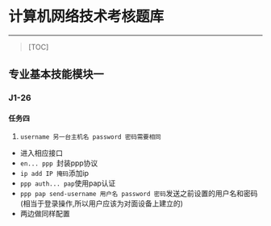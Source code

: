 # 计算机网络技术考核题库
---
> [TOC]
## 专业基本技能模块一

### J1-26

#### 任务四

1. `username 另一台主机名 password 密码需要相同`
  * 进入相应接口
  * `en... ppp `封装ppp协议
  * `ip add IP 掩码`添加ip
  * `ppp auth... pap`使用pap认证
  * `ppp pap send-username 用户名 password 密码`发送之前设置的用户名和密码(相当于登录操作,所以用户应该为对面设备上建立的)
  * 两边做同样配置
